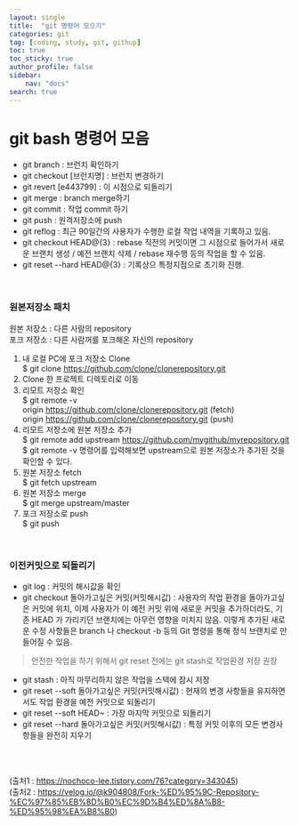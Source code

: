 ```yaml
---
layout: single
title:  "git 명령어 모으기"
categories: git
tag: [coding, study, git, githup]
toc: true
toc_sticky: true
author_profile: false
sidebar:
    nav: "docs"
search: true
---
```


# git bash 명령어 모음

- git branch : 브런치 확인하기
- git checkout [브런치명] : 브런치 변경하기
- git revert [e443799] : 이 시점으로 되돌리기
- git merge : branch merge하기
- git commit : 작업 commit 하기
- git push : 원격저장소에 push
- git reflog : 최근 90일간의 사용자가 수행한 로컬 작업 내역을 기록하고 있음.
- git checkout HEAD@{3} : rebase 직전의 커밋이면 그 시점으로 들어가서 새로운 브랜치 생성 / 예전 브랜치 삭제 / rebase 재수행 등의 작업을 할 수 있음.
- git reset --hard HEAD@{3} : 기록상으 특정지점으로 초기화 진행.

<br>

### 원본저장소 패치      
원본 저장소 : 다른 사람의 repository      
포크 저장소 : 다른 사람꺼를 포크해온 자신의 repository     
1. 내 로컬 PC에 포크 저장소 Clone    
$ git clone https://github.com/clone/clonerepository.git
1. Clone 한 프로젝트 디렉토리로 이동     
2. 리모트 저장소 확인    
$ git remote -v     
origin	https://github.com/clone/clonerepository.git (fetch)        
origin	https://github.com/clone/clonerepository.git (push)       
4. 리모트 저장소에 원본 저장소 추가       
$ git remote add upstream 	https://github.com/mygithub/myrepository.git     
$ git remote -v 명령어를 입력해보면 upstream으로 원본 저장소가 추가된 것을 확인할 수 있다.      
5. 원본 저장소 fetch     
$ git fetch upstream
6. 원본 저장소 merge     
$ git merge upstream/master
7. 포크 저장소로 push     
$ git push

<br>

### 이전커밋으로 되돌리기
- git log : 커밋의 해시값을 확인
- git checkout 돌아가고싶은 커밋(커밋해시값) : 사용자의 작업 환경을 돌아가고싶은 커밋에 위치, 
이제 사용자가 이 예전 커밋 위에 새로운 커밋을 추가하더라도, 기존 HEAD 가 가리키던 브랜치에는 아무런 영향을 미치지 않음. 이렇게 추가된 새로운 수정 사항들은 branch 나 checkout -b 등의 Git 명령을 통해 정식 브랜치로 만들어질 수 있음. 

> 안전한 작업을 하기 위해서 git reset 전에는 git stash로 작업환경 저장 권장
- git stash : 아직 마무리하지 않은 작업을 스택에 잠시 저장
- git reset --soft 돌아가고싶은 커밋(커밋해시값) : 현재의 변경 사항들을 유지하면서도 작업 환경을 예전 커밋으로 되돌리기
- git reset --soft HEAD~ : 가장 마지막 커밋으로 되돌리기
- git reset --hard 돌아가고싶은 커밋(커밋해시값) : 특정 커밋 이후의 모든 변경사항들을 완전히 지우기


<br>
<br>


(출처1  : https://nochoco-lee.tistory.com/76?category=343045)     
(출처2  : https://velog.io/@k904808/Fork-%ED%95%9C-Repository-%EC%97%85%EB%8D%B0%EC%9D%B4%ED%8A%B8-%ED%95%98%EA%B8%B0)
